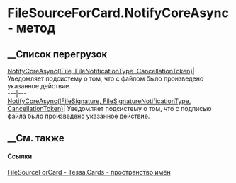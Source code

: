 # FileSourceForCard.NotifyCoreAsync - метод
##  __Список перегрузок
[NotifyCoreAsync(IFile, FileNotificationType,
CancellationToken)](M_Tessa_Cards_FileSourceForCard_NotifyCoreAsync.htm)|
Уведомляет подсистему о том, что с файлом было произведено указанное действие.  
---|---  
[NotifyCoreAsync(IFileSignature, FileSignatureNotificationType,
CancellationToken)](M_Tessa_Cards_FileSourceForCard_NotifyCoreAsync_1.htm)|
Уведомляет подсистему о том, что с подписью файла было произведено указанное
действие.  
##  __См. также
#### Ссылки
[FileSourceForCard - ](T_Tessa_Cards_FileSourceForCard.htm)
[Tessa.Cards - пространство имён](N_Tessa_Cards.htm)
